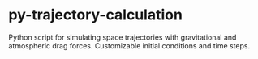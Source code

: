 # py-trajectory-calculation
Python script for simulating space trajectories with gravitational and atmospheric drag forces. Customizable initial conditions and time steps.
